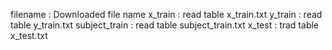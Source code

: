
filename : Downloaded file name 
x_train : read table x_train.txt
y_train : read table y_train.txt
subject_train : read table subject_train.txt
x_test : trad table x_test.txt
